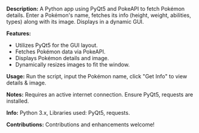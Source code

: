 **Description:** A Python app using PyQt5 and PokeAPI to fetch Pokémon details. Enter a Pokémon's name, fetches its info (height, weight, abilities, types) along with its image. Displays in a dynamic GUI.

**Features:**

  * Utilizes PyQt5 for the GUI layout.
  * Fetches Pokémon data via PokeAPI.
  * Displays Pokémon details and image.
  * Dynamically resizes images to fit the window.

**Usage:** Run the script, input the Pokémon name, click "Get Info" to view details & image.

**Notes:** Requires an active internet connection. Ensure PyQt5, requests are installed.

**Info:** Python 3.x, Libraries used: PyQt5, requests.

**Contributions:** Contributions and enhancements welcome!
